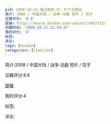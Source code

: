 ```yaml
---
pid: 2009-10-21-看过电影-打，打个大西瓜
简介: 2008 / 中国大陆 / 战争 动画 短片 / 饺子
豆瓣评分: '8.8'
链接: https://movie.douban.com/subject/4057312/
创建时间: '2009-10-21 22:54:47'
我的评分: '4'
标签:
评论:
tags: [douban]
categories: [timeline]
---
```

简介:2008 / 中国大陆 / 战争 动画 短片 / 饺子

豆瓣评分:8.8

[链接](https://movie.douban.com/subject/4057312/)

我的评分:4

标签:

评论:

